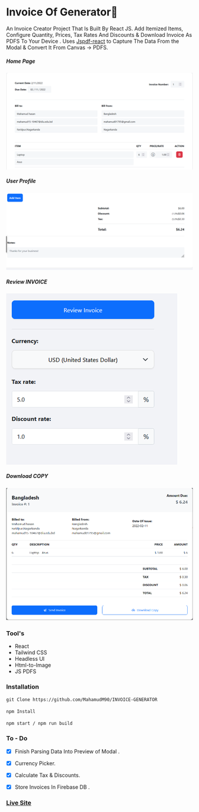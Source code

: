 # Invoice Of Generator🧾

An Invoice Creator Project That Is Built By React JS. Add Itemized Items, Configure Quantity, Prices, Tax Rates And Discounts & Download Invoice As PDFS To Your Device . Uses [Jspdf-react](https://www.npmjs.com/package/jspdf-react) to Capture The Data From the Modal & Convert It From Canvas -> PDFS.



##### Home Page

![ScreenShot Of Form](screenshots/a.png)



##### User Profile

![ScreenShot of Form](screenshots/b.png)



##### Review INVOICE

![ScreenShot of Form](screenshots/c.png)



##### Download COPY

![ScreenShot of Form](screenshots/d.png)

### Tool's

- React
- Tailwind CSS
- Headless UI
- Html-to-Image
- JS PDFS


### Installation

```
git Clone https://github.com/MahamudM90/INVOICE-GENERATOR

npm Install

npm start / npm run build
```

### To - Do
- [x] Finish Parsing Data Into Preview of Modal .

- [x] Currency Picker.

- [x] Calculate Tax & Discounts.

- [x] Store Invoices In Firebase DB .


 ###    [Live Site](https://invoice-generator-react.netlify.app/) 
